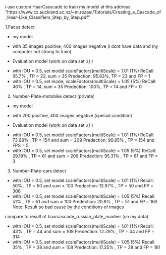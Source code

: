 <html>
i use custom HaarCasscade to train my model at this address "https://www.cs.auckland.ac.nz/~m.rezaei/Tutorials/Creating_a_Cascade_of_Haar-Like_Classifiers_Step_by_Step.pdf"


1.Faces detect
- my model
 + with 35 images positive, 400 images negative (i dont have data and my computer not strong to train)
 
- Evaluation model (work on data set :(( )
 + with IOU = 0.5, set model scaleFactors(multiScale) = 1.01 (1%)
   ReCall: 65.7% , TP = 23, sum = 35
   Predection: 95.83%, TP = 23 and FP = 1
 + with IOU = 0.5, set mode; scaleFactors(multiScale) = 1.05 (5%)
   ReCall: 40% , TP = 14, sum = 35
   Predection: 100%, TP = 14 and FP = 0


2. Number-Plate-motobike detect (private)
- my model
 + with 200 positive, 400 images negative (special condition) 
 
- Evaluation model (work on data set :(( )
 + with IOU = 0.5, set model scaleFactors(multiScale) = 1.01 (1%)
   ReCall: 73.68% , TP = 154 and sum = 209
   Predection: 96.85% , TP = 154 and FPS = 5
 + with IOU = 0.5, set model scaleFactors(multiScale) = 1.05 (5%)
   ReCall: 29.19% , TP = 61 and sum = 209
   Predection: 95.31% , TP = 61 and FP = 3

3. Number-Plate-cars detect
 + with IOU = 0.5, set model scaleFactors(multiScale) = 1.01 (1%)
   Recall: 50% , TP = 50 and sum = 100
   Predection: 13.97% , TP = 50 and FP = 308
 + with IOU = 0.5, set model scaleFactors(multiScale) = 1.05 (5%)
   Recall: 51% , TP = 51 and sum = 100
   Predection: 20.9% , TP = 51 and FP = 163   
 Note: Result so bad cause by the conditions of images
 
 compare to result of haarcascade_russian_plate_number (on my data)
 + with IOU = 0.5, set model scaleFactors(multiScale) = 1.01 (1%)
   Recall: 43% , TP = 44 and sum = 108
   Predection: 12.29% , TP = 44 and FP = 314
 + with IOU = 0.5, set model scaleFactors(multiScale) = 1.05 (5%)
   Recall: 35% , TP = 38 and sum = 108
   Predection: 17.35% , TP = 38 and FP = 181
</html>
